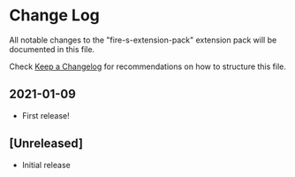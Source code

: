 # Change Log

All notable changes to the "fire-s-extension-pack" extension pack will be documented in this file.

Check [Keep a Changelog](http://keepachangelog.com/) for recommendations on how to structure this file.

## 2021-01-09

* First release!

## [Unreleased]

- Initial release
